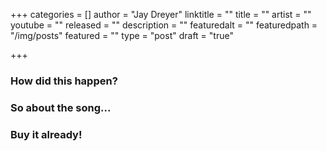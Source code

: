 +++
categories = []
author = "Jay Dreyer"
linktitle = ""
title = ""
artist = ""
youtube = ""
released = ""
description = ""
featuredalt = ""
featuredpath = "/img/posts"
featured = ""
type = "post"
draft = "true"

+++
<!--more-->
### How did this happen?

### So about the song...

### Buy it already!
